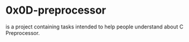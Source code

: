 # 0x0D-preprocessor
is a project containing tasks intended to help people understand about C Preprocessor.
